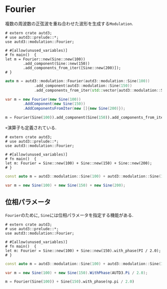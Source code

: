 # Fourier

複数の周波数の正弦波を重ね合わせた波形を生成する`Modulation`.

```rust,edition2021
# extern crate autd3;
# use autd3::prelude::*;
use autd3::modulation::Fourier;

# #[allow(unused_variables)]
# fn main()  {
let m = Fourier::new(Sine::new(100))
        .add_component(Sine::new(150))
        .add_components_from_iter([Sine::new(200)]);
# }
```

```cpp
auto m = autd3::modulation::Fourier(autd3::modulation::Sine(100))
             .add_component(autd3::modulation::Sine(150))
             .add_components_from_iter(std::vector{autd3::modulation::Sine(200)});
```

```cs
var m = new Fourier(new Sine(100))
        .AddComponent(new Sine(150))
        .AddComponentsFromIter(new []{new Sine(200)});
```

```python
m = Fourier(Sine(100)).add_component(Sine(150)).add_components_from_iter([Sine(200)])
```

`+`演算子も定義されている.

```rust,edition2021
# extern crate autd3;
# use autd3::prelude::*;
use autd3::modulation::Fourier;

# #[allow(unused_variables)]
# fn main()  {
let m: Fourier = Sine::new(100) + Sine::new(150) + Sine::new(200);
# }
```

```cpp
const auto m = autd3::modulation::Sine(100) + autd3::modulation::Sine(150) + autd3::modulation::Sine(200);
```

```cs
var m = new Sine(100) + new Sine(150) + new Sine(200);
```

## 位相パラメータ

`Fourier`のために, `Sine`には位相パラメータを指定する機能がある.

```rust,edition2021
# extern crate autd3;
# use autd3::prelude::*;
use autd3::modulation::Fourier;

# #[allow(unused_variables)]
# fn main()  {
let m: Fourier = Sine::new(100) + Sine::new(150).with_phase(PI / 2.0);
# }
```

```cpp
const auto m = autd3::modulation::Sine(100) + autd3::modulation::Sine(150).with_phase(autd3::pi / 2.0);
```

```cs
var m = new Sine(100) + new Sine(150).WithPhase(AUTD3.Pi / 2.0);
```

```python
m = Fourier(Sine(100)) + Sine(150).with_phase(np.pi / 2.0)
```
